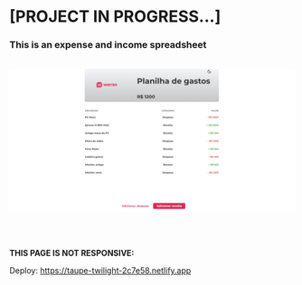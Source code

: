 <h1>[PROJECT IN PROGRESS...]</h1>

<h3> This is an expense and income spreadsheet </h3>

<br>

<img src='./assets/images-from-readme/main-screen.png'>

<br><br>

<strong> THIS PAGE IS NOT RESPONSIVE: </strong>

Deploy: <a> https://taupe-twilight-2c7e58.netlify.app </a>